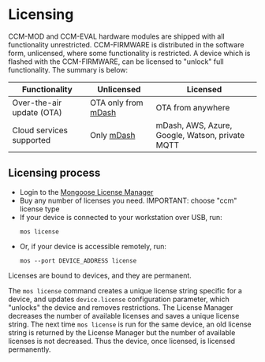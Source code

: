 # Licensing

CCM-MOD and CCM-EVAL hardware modules are shipped with all functionality
unrestricted. CCM-FIRMWARE is distributed in the software form, unlicensed,
where some functionality is restricted. A device which is flashed with
the CCM-FIRMWARE, can be licensed to "unlock" full functionality.
The summary is below:


|  Functionality  | Unlicensed  | Licensed |
| --------------- | ----------- | -------- |
| Over-the-air update (OTA) | OTA only from [mDash](https://mongoose-os.com/docs/mdash/intro.md) | OTA from anywhere
| Cloud services supported | Only [mDash](https://mongoose-os.com/docs/mdash/intro.md) | mDash, AWS, Azure, Google, Watson, private MQTT |

## Licensing process

- Login to the [Mongoose License Manager](https://license.mongoose-os.com)
- Buy any number of licenses you need. IMPORTANT: choose "ccm" license type
- If your device is connected to your workstation over USB, run:
  ```
  mos license
  ```
- Or, if your device is accessible remotely, run:
  ```
  mos --port DEVICE_ADDRESS license
  ```

Licenses are bound to devices, and they are permanent.

The `mos license` command creates a unique license string specific
for a device,
and updates `device.license` configuration parameter, which "unlocks"
the device and removes restrictions. The License Manager decreases
the number of available licenses and saves a unique
license string. The next time `mos license` is run for the same device,
an old license string is returned by the License Manager
but the number of available licenses is not decreased.
Thus the device, once licensed, is licensed permanently.

